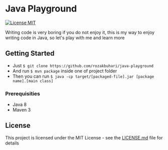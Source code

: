 # Java Playground

[![License MIT](https://img.shields.io/badge/license-MIT-blue.svg)](https://raw.githubusercontent.com/rozakbuhari/java-playground/master/LICENSE.md)

Writing code is very boring if you do not enjoy it, this is my way to enjoy writing code in Java, so let's play with me and learn more

## Getting Started

* Just `$ git clone https://github.com/rozakbuhari/java-playground`
* And run `$ mvn package` inside one of project folder
* Then you can run `$ java -cp target/[packaged-file].jar [package name].[main class]`

### Prerequisities

* Java 8
* Maven 3

## License

This project is licensed under the MIT License - see the [LICENSE.md](https://raw.githubusercontent.com/rozakbuhari/java-playground/master/LICENSE.md) file for details
